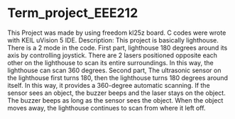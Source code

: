 # Term_project_EEE212
This Project was made by using freedom kl25z board. C codes were wrote with KEIL uVision 5 IDE.
Description: This project is basically lighthouse. There is a 2 mode in the code. First part, lighthouse 180 degrees around its axis by controlling joystick. There are 2 lasers positioned opposite each other on the lighthouse to scan its entire surroundings. In this way, the lighthouse can scan 360 degrees.
Second part, The ultrasonic sensor on the lighthouse first turns 180, then the lighthouse turns 180 degrees around itself. In this way, it provides a 360-degree automatic scanning. If the sensor sees an object, the buzzer beeps and the laser stays on the object. The buzzer beeps as long as the sensor sees the object. When the object moves away, the lighthouse continues to scan from where it left off.

